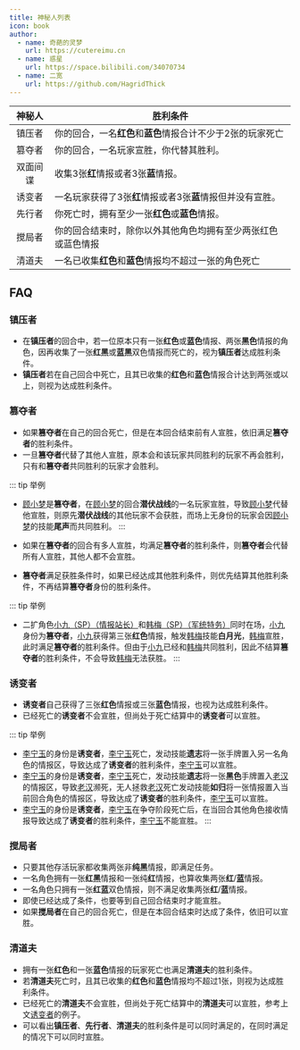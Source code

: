 ```yaml
---
title: 神秘人列表
icon: book
author:
  - name: 奇葩的灵梦
    url: https://cutereimu.cn
  - name: 惑星
    url: https://space.bilibili.com/34070734
  - name: 二宽
    url: https://github.com/HagridThick
---
```


| **神秘人** | 胜利条件                               |
|:-------:|------------------------------------|
|   镇压者   | 你的回合，一名**红色**和**蓝色**情报合计不少于2张的玩家死亡 |
|   篡夺者   | 你的回合，一名玩家宣胜，你代替其胜利。                |
|  双面间谍   | 收集3张**红**情报或者3张**蓝**情报。            |
|   诱变者   | 一名玩家获得了3张**红**情报或者3张**蓝**情报但并没有宣胜。 |
|   先行者   | 你死亡时，拥有至少一张**红色**或**蓝色**情报。        |
|   搅局者   | 你的回合结束时，除你以外其他角色均拥有至少两张红色或蓝色情报     |
|   清道夫   | 一名已收集**红色**和**蓝色**情报均不超过一张的角色死亡    |

## FAQ

### 镇压者

- 在**镇压者**的回合中，若一位原本只有一张**红色**或**蓝色**情报、两张**黑色**情报的角色，因再收集了一张**红**&zwnj;**黑**或**蓝**&zwnj;**黑**双色情报而死亡的，视为**镇压者**达成胜利条件。
- **镇压者**若在自己回合中死亡，且其已收集的**红色**和**蓝色**情报合计达到两张或以上，则视为达成胜利条件。

### 篡夺者

- 如果**篡夺者**在自己的回合死亡，但是在本回合结束前有人宣胜，依旧满足**篡夺者**的胜利条件。
- 一旦**篡夺者**代替了其他人宣胜，原本会和该玩家共同胜利的玩家不再会胜利，只有和**篡夺者**共同胜利的玩家才会胜利。

::: tip 举例
- [顾小梦](../skills/base.md#g-顾小梦-译电科科员)是**篡夺者**，在[顾小梦](../skills/base.md#g-顾小梦-译电科科员)的回合**潜伏战线**的一名玩家宣胜，导致[顾小梦](../skills/base.md#g-顾小梦-译电科科员)代替他宣胜，则原先**潜伏战线**的其他玩家不会获胜，而场上无身份的玩家会因[顾小梦](../skills/base.md#g-顾小梦-译电科科员)的技能**尾声**而共同胜利。
:::

- 如果在**篡夺者**的回合有多人宣胜，均满足**篡夺者**的胜利条件，则**篡夺者**会代替所有人宣胜，其他人都不会宣胜。
- **篡夺者**满足获胜条件时，如果已经达成其他胜利条件，则优先结算其他胜利条件，不再结算**篡夺者**身份的胜利条件。

::: tip 举例
- 二扩角色[小九（SP）（情报站长）](../skills/extend2.md#x-小九-sp-情报站长)和[韩梅（SP）（军统特务）](../skills/extend2.md#h-韩梅-sp-军统特务)同时在场，[小九](../skills/extend2.md#x-小九-sp-情报站长)身份为**篡夺者**，[小九](../skills/extend2.md#x-小九-sp-情报站长)获得第三张**红色**情报，触发[韩梅](../skills/extend2.md#h-韩梅-sp-军统特务)技能**白月光**，[韩梅](../skills/extend2.md#h-韩梅-sp-军统特务)宣胜，此时满足**篡夺者**的胜利条件。但由于[小九](../skills/extend2.md#x-小九-sp-情报站长)已经和[韩梅](../skills/extend2.md#h-韩梅-sp-军统特务)共同胜利，因此不结算**篡夺者**的胜利条件，不会导致[韩梅](../skills/extend2.md#h-韩梅-sp-军统特务)无法获胜。
:::

### 诱变者

- **诱变者**自己获得了三张**红色**情报或三张**蓝色**情报，也视为达成胜利条件。
- 已经死亡的**诱变者**不会宣胜，但尚处于死亡结算中的**诱变者**可以宣胜。

::: tip 举例
- [李宁玉](../skills/base.md#l-李宁玉-译电科科长)的身份是**诱变者**，[李宁玉](../skills/base.md#l-李宁玉-译电科科长)死亡，发动技能**遗志**将一张手牌置入另一名角色的情报区，导致达成了**诱变者**的胜利条件，[李宁玉](../skills/base.md#l-李宁玉-译电科科长)可以宣胜。
- [李宁玉](../skills/base.md#l-李宁玉-译电科科长)的身份是**诱变者**，[李宁玉](../skills/base.md#l-李宁玉-译电科科长)死亡，发动技能**遗志**将一张**黑色**手牌置入[老汉](../skills/base.md#l-老汉-裘家二太太)的情报区，导致[老汉](../skills/base.md#l-老汉-裘家二太太)濒死，无人拯救[老汉](../skills/base.md#l-老汉-裘家二太太)死亡发动技能**如归**将一张情报置入当前回合角色的情报区，导致达成了**诱变者**的胜利条件，[李宁玉](../skills/base.md#l-李宁玉-译电科科长)可以宣胜。
- [李宁玉](../skills/base.md#l-李宁玉-译电科科长)的身份是**诱变者**，[李宁玉](../skills/base.md#l-李宁玉-译电科科长)在争夺阶段死亡后，在当回合其他角色接收情报导致达成了**诱变者**的胜利条件，[李宁玉](../skills/base.md#l-李宁玉-译电科科长)不能宣胜。
:::

### 搅局者

- 只要其他存活玩家都收集两张非**纯黑**情报，即满足任务。
- 一名角色拥有一张**红**&zwnj;**黑**情报和一张纯**红**情报，也算收集两张**红**/**蓝**情报。
- 一名角色只拥有一张**红**&zwnj;**蓝**双色情报，则不满足收集两张**红**/**蓝**情报。
- 即使已经达成了条件，也要等到自己回合结束时才能宣胜。
- 如果**搅局者**在自己的回合死亡，但是在本回合结束时达成了条件，依旧可以宣胜。

### 清道夫

- 拥有一张**红色**和一张**蓝色**情报的玩家死亡也满足**清道夫**的胜利条件。
- 若**清道夫**死亡时，且其已收集的**红色**和**蓝色**情报均不超过1张，则视为达成胜利条件。
- 已经死亡的**清道夫**不会宣胜，但尚处于死亡结算中的**清道夫**可以宣胜，参考上文[诱变者](#诱变者)的例子。
- 可以看出**镇压者**、**先行者**、**清道夫**的胜利条件是可以同时满足的，在同时满足的情况下可以同时宣胜。
